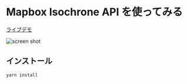 # Mapbox Isochrone API を使ってみる

[ライブデモ](https://seotaro.github.io/isochrone/index.html)

![screen shot](https://user-images.githubusercontent.com/46148606/139433228-96c76afe-28c5-475e-aa9e-8c707e372009.png)

## インストール

```bash
yarn install
```

